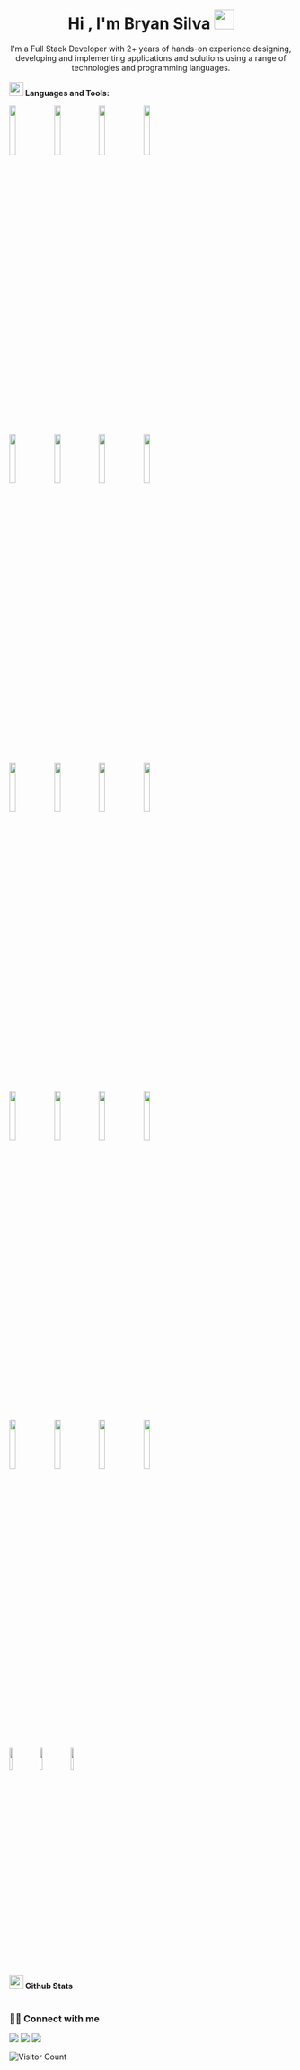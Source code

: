 <div align="center">
  <h1 align="center"><b>Hi , I'm Bryan Silva </b><img src="https://media.giphy.com/media/hvRJCLFzcasrR4ia7z/giphy.gif" width="35"></h1>
  I'm a Full Stack Developer with 2+ years of hands-on experience designing, developing and implementing applications and solutions using a range of technologies and   programming languages.
  <br>
  <br>
</div>
<div>
  <img src="https://media2.giphy.com/media/QssGEmpkyEOhBCb7e1/giphy.gif?cid=ecf05e47a0n3gi1bfqntqmob8g9aid1oyj2wr3ds3mg700bl&rid=giphy.gif" width ="25"><b> Languages and Tools:</b>
  <p align="center">

  <p>
    <code><img width="15%" src="https://www.vectorlogo.zone/logos/javascript/javascript-ar21.svg"></code>
    <code><img width="15%" src="https://www.vectorlogo.zone/logos/typescriptlang/typescriptlang-ar21.svg"></code>
    <code><img width="15%" src="https://www.vectorlogo.zone/logos/python/python-ar21.svg"></code>
    <code><img width="15%" src="https://www.vectorlogo.zone/logos/reactjs/reactjs-ar21.svg"></code>
    <br />
    <code><img width="15%" src="https://www.vectorlogo.zone/logos/angular/angular-ar21.svg"></code>
    <code><img width="15%" src="https://www.vectorlogo.zone/logos/getbootstrap/getbootstrap-ar21.svg"></code>
    <code><img width="15%" src="https://www.vectorlogo.zone/logos/nodejs/nodejs-ar21.svg"></code>
    <code><img width="15%" src="https://www.vectorlogo.zone/logos/pocoo_flask/pocoo_flask-ar21.svg"></code>
    <br />
    <code><img width="15%" src="https://www.vectorlogo.zone/logos/jupyter/jupyter-ar21.svg"></code>
    <code><img width="15%" src="https://www.vectorlogo.zone/logos/mysql/mysql-ar21.svg"></code>
    <code><img width="15%" src="https://www.vectorlogo.zone/logos/mongodb/mongodb-ar21.svg"></code>
    <code><img width="15%" src="https://www.vectorlogo.zone/logos/git-scm/git-scm-ar21.svg"></code>
    <br />
    <code><img width="15%" src="https://www.vectorlogo.zone/logos/getpostman/getpostman-ar21.svg"></code>
    <code><img width="15%" src="https://www.vectorlogo.zone/logos/gitlab/gitlab-ar21.svg"></code>
    <code><img width="15%" src="https://www.vectorlogo.zone/logos/github/github-ar21.svg"></code>
    <code><img width="15%" src="https://www.vectorlogo.zone/logos/laravel/laravel-ar21.svg"></code>
    <br />
    <code><img width="15%" src="https://www.vectorlogo.zone/logos/php/php-ar21.svg"></code>
    <code><img width="15%" src="https://www.vectorlogo.zone/logos/trello/trello-ar21.svg"></code>
    <code><img width="15%" src="https://www.vectorlogo.zone/logos/sap/sap-ar21.svg"></code>
    <code><img width="15%" src="https://www.vectorlogo.zone/logos/sass-lang/sass-lang-ar21.svg"></code>
    <br />
    <code><img width="10%" src="https://user-images.githubusercontent.com/59575502/127426965-45da81b5-987d-4f44-b4d7-249fae487a0a.png"></code>
    <code><img width="10%" src="https://vectorwiki.com/images/6lBk3__ngrx.svg"></code>
    <code><img width="10%" src="https://www.svgrepo.com/show/303557/redux-logo.svg"></code>
  </p>
  </p>
  <img src="https://media.giphy.com/media/iY8CRBdQXODJSCERIr/giphy.gif" width="25"><b> Github Stats </b>
  <br />
<!--   <img height="155em" src="https://github-readme-stats.vercel.app/api?username=1snowth&show_icons=true&theme=slateorange&title_color=f34213&text_color=0c0c0c&icon_color=0c0c0c&locale=en&hide_border=true&bg_color=bbb8b2" alt="gabrlcj" /> -->
<!--   <img height="155em" src="https://github-readme-stats.vercel.app/api/top-langs?username=1snowth&show_icons=true&theme=slateorange&title_color=f34213&text_color=0c0c0c&icon_color=0c0c0c&layout=compact&hide_border=true&bg_color=bbb8b2" alt="gabrlcj" /> -->
  <br />
  <p>
   <h3> 🤝🏻 Connect with me </h3>
  <a href="mailto:bryanalejandro132@gmail.com?subject=[GitHub]%20profile%20contact&body=Hello"><img src="https://img.shields.io/badge/e‑mail-D14836.svg?style=for-the-badge&logo=GMail&logoColor=white"/></a>
  <a href="https://instagram.com/1Snowth_"><img src="https://img.shields.io/badge/instagram-E4405F.svg?style=for-the-badge&logo=instagram&logoColor=white"/></a>
  <a href="https://linkedin.com/in/1Snowth"><img src="https://img.shields.io/badge/linkedin-0077B5.svg?style=for-the-badge&logo=linkedin&logoColor=white"/></a>
  </p>
  
  ![Visitor Count](https://profile-counter.glitch.me/{1Snowth}/count.svg)

  
</div>
